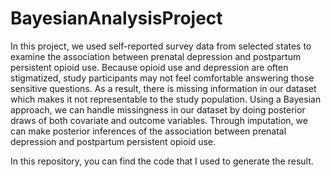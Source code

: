 # BayesianAnalysisProject
In this project, we used self-reported survey data from selected states to examine the association between prenatal depression and postpartum persistent opioid use. Because opioid use and depression are often stigmatized, study participants may not feel comfortable answering those sensitive questions. As a result, there is missing information in our dataset which makes it not representable to the study population. Using a Bayesian approach, we can handle missingness in our dataset by doing posterior draws of both covariate and outcome variables. Through imputation, we can make posterior inferences of the association between prenatal depression and postpartum persistent opioid use. 

In this repository, you can find the code that I used to generate the result. 
